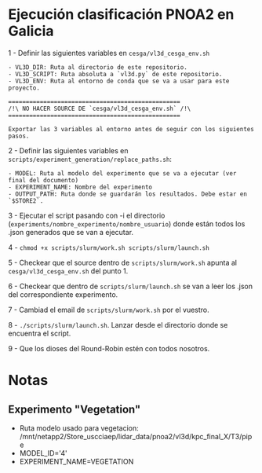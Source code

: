 # Ejecución clasificación PNOA2 en Galicia

1 - Definir las siguientes variables en `cesga/vl3d_cesga_env.sh`

    - VL3D_DIR: Ruta al directorio de este repositorio.
    - VL3D_SCRIPT: Ruta absoluta a `vl3d.py` de este repositorio.
    - VL3D_ENV: Ruta al entorno de conda que se va a usar para este proyecto.

    =================================================
    /!\ NO HACER SOURCE DE `cesga/vl3d_cesga_env.sh` /!\
    =================================================

    Exportar las 3 variables al entorno antes de seguir con los siguientes pasos. 


2 - Definir las siguientes variables en `scripts/experiment_generation/replace_paths.sh`:

    - MODEL: Ruta al modelo del experimento que se va a ejecutar (ver final del documento)
    - EXPERIMENT_NAME: Nombre del experimento
    - OUTPUT_PATH: Ruta donde se guardarán los resultados. Debe estar en `$STORE2`.

3 - Ejecutar el script pasando con -i el directorio (`experiments/nombre_experimento/nombre_usuario`) donde están todos los .json generados que se van a ejecutar.

4 - `chmod +x scripts/slurm/work.sh scripts/slurm/launch.sh`

5 - Checkear que el source dentro de `scripts/slurm/work.sh` apunta al `cesga/vl3d_cesga_env.sh` del punto 1.

6 - Checkear que dentro de `scripts/slurm/launch.sh` se van a leer los .json del correspondiente experimento.

7 - Cambiad el email de `scripts/slurm/work.sh` por el vuestro.

8 - `./scripts/slurm/launch.sh`. Lanzar desde el directorio donde se encuentra el script.

9 - Que los dioses del Round-Robin estén con todos nosotros.


# Notas

## Experimento "Vegetation"
- Ruta modelo usado para vegetacion: /mnt/netapp2/Store_uscciaep/lidar_data/pnoa2/vl3d/kpc_final_X/T3/pipe
- MODEL_ID='4'
- EXPERIMENT_NAME=VEGETATION